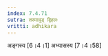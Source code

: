 ```yaml
---
index: 7.4.71
sutra: तस्मान्नुड् द्विहलः
vritti: adhikara
---
```


 अङ्गस्य [6।4।1]  अभ्यासस्य [7।4।58] 